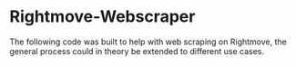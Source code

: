 # Rightmove-Webscraper
The following code was built to help with web scraping on Rightmove, the general process could in theory be extended to different use cases. 
